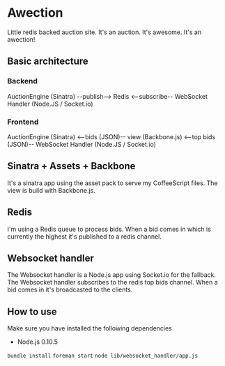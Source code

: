 Awection
========

Little redis backed auction site. It's an auction. It's awesome. It's an awection!

Basic architecture
------------------

### Backend
AuctionEngine (Sinatra) --publish--> Redis <--subscribe-- WebSocket Handler (Node.JS / Socket.io)

### Frontend
AuctionEngine (Sinatra) <--bids (JSON)-- view (Backbone.js) <--top bids (JSON)-- WebSocket Handler (Node.JS / Socket.io)

Sinatra + Assets + Backbone
---------------------------
It's a sinatra app using the asset pack to serve my CoffeeScript files. The view is build with Backbone.js.

Redis
-----
I'm using a Redis queue to process bids. When a bid comes in which is currently the highest it's published to a redis channel.

Websocket handler
-----------------
The Websocket handler is a Node.js app using Socket.io for the fallback. The Websocket handler subscribes to the redis top bids channel. When a bid comes in it's broadcasted to the clients.

How to use
------------------
Make sure you have installed the following dependencies
- Node.js 0.10.5

`` bundle install ``
`` foreman start ``
`` node lib/websocket_handler/app.js ``
